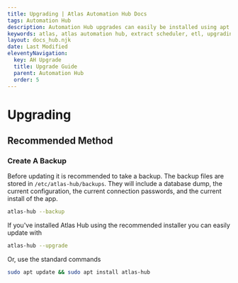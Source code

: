 ```yaml
---
title: Upgrading | Atlas Automation Hub Docs
tags: Automation Hub
description: Automation Hub upgrades can easily be installed using apt update and apt install commands. Take a backup before upgrading.
keywords: atlas, atlas automation hub, extract scheduler, etl, upgrading, ubuntu server
layout: docs_hub.njk
date: Last Modified
eleventyNavigation:
  key: AH Upgrade
  title: Upgrade Guide
  parent: Automation Hub
  order: 5
---
```


# Upgrading

## Recommended Method

### Create A Backup

Before updating it is recommended to take a backup. The backup files are stored in `/etc/atlas-hub/backups`. They will include a database dump, the current configuration, the current connection passwords, and the current install of the app.

```bash
atlas-hub --backup
```

If you've installed Atlas Hub using the recommended installer you can easily update with

```bash
atlas-hub --upgrade
```

Or, use the standard commands

```bash
sudo apt update && sudo apt install atlas-hub
```
